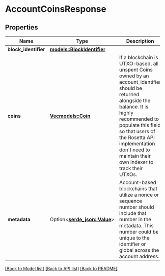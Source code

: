 # AccountCoinsResponse

## Properties

| Name                 | Type                                              | Description                                                                                                                                                                                                                                                                              | Notes      |
| -------------------- | ------------------------------------------------- | ---------------------------------------------------------------------------------------------------------------------------------------------------------------------------------------------------------------------------------------------------------------------------------------- | ---------- |
| **block_identifier** | [**models::BlockIdentifier**](BlockIdentifier.md) |                                                                                                                                                                                                                                                                                          |            |
| **coins**            | [**Vec<models::Coin>**](Coin.md)                  | If a blockchain is UTXO-based, all unspent Coins owned by an account_identifier should be returned alongside the balance. It is highly recommended to populate this field so that users of the Rosetta API implementation don't need to maintain their own indexer to track their UTXOs. |            |
| **metadata**         | Option<[**serde_json::Value**](.md)>              | Account-based blockchains that utilize a nonce or sequence number should include that number in the metadata. This number could be unique to the identifier or global across the account address.                                                                                        | [optional] |

[[Back to Model list]](../README.md#documentation-for-models)
[[Back to API list]](../README.md#documentation-for-api-endpoints) [[Back to README]](../README.md)
